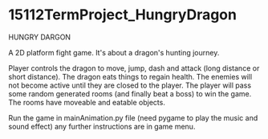 # 15112TermProject_HungryDragon

HUNGRY DARGON

A 2D platform fight game. It's about a dragon's hunting journey.

Player controls the dragon to move, jump, dash and attack (long distance or short distance). 
The dragon eats things to regain health.
The enemies will not become active until they are closed to the player.
The player will pass some random generated rooms (and finally beat a boss) to win the game.
The rooms have moveable and eatable objects.

Run the game in mainAnimation.py file
(need pygame to play the music and sound effect)
any further instructions are in game menu.